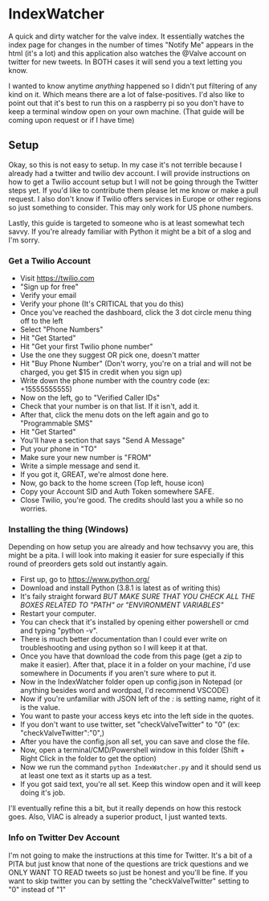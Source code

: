 # IndexWatcher
A quick and dirty watcher for the valve index. It essentially watches the index page for changes in the number of times "Notify Me" appears in the html (it's a lot) and this application also watches the @Valve account on twitter for new tweets. In BOTH cases it will send you a text letting you know.

I wanted to know anytime _anything_ happened so I didn't put filtering of any kind on it. Which means there are a lot of false-positives. I'd also like to point out that it's best to run this on a raspberry pi so you don't have to keep a terminal window open on your own machine. (That guide will be coming upon request or if I have time)

## Setup 
Okay, so this is not easy to setup. In my case it's not terrible because I already had a twitter and twilio dev account. I will provide instructions on how to get a Twilio account setup but I will not be going through the Twitter steps yet. If you'd like to contribute them please let me know or make a pull request. I also don't know if Twilio offers services in Europe or other regions so just something to consider. This may only work for US phone numbers. 

Lastly, this guide is targeted to someone who is at least somewhat tech savvy. If you're already familiar with Python it might be a bit of a slog and I'm sorry. 

### Get a Twilio Account
- Visit https://twilio.com
- "Sign up for free"
- Verify your email
- Verify your phone (It's CRITICAL that you do this)
- Once you've reached the dashboard, click the 3 dot circle menu thing off to the left
- Select "Phone Numbers" 
- Hit "Get Started" 
- Hit "Get your first Twilio phone number"
- Use the one they suggest OR pick one, doesn't matter
- Hit "Buy Phone Number" (Don't worry, you're on a trial and will not be charged, you get $15 in credit when you sign up)
- Write down the phone number with the country code (ex: +15555555555)
- Now on the left, go to "Verified Caller IDs" 
- Check that your number is on that list. If it isn't, add it.
- After that, click the menu dots on the left again and go to "Programmable SMS"
- Hit "Get Started" 
- You'll have a section that says "Send A Message" 
- Put your phone in "TO"
- Make sure your new number is "FROM" 
- Write a simple message and send it.
- If you got it, GREAT, we're almost done here.
- Now, go back to the home screen (Top left, house icon)
- Copy your Account SID and Auth Token somewhere SAFE. 
- Close Twilio, you're good. The credits should last you a while so no worries.


### Installing the thing (Windows)
Depending on how setup you are already and how techsavvy you are, this might be a pita. I will look into making it easier for sure especially if this round of preorders gets sold out instantly again. 

- First up, go to https://www.python.org/
- Download and install Python (3.8.1 is latest as of writing this)
- It's faily straight forward *BUT MAKE SURE THAT YOU CHECK ALL THE BOXES RELATED TO "PATH" or "ENVIRONMENT VARIABLES"*
- Restart your computer.
- You can check that it's installed by opening either powershell or cmd and typing "python -v". 
- There is much better documentation than I could ever write on troubleshooting and using python so I will keep it at that.
- Once you have that download the code from this page (get a zip to make it easier). After that, place it in a folder on your machine, I'd use somewhere in Documents if you aren't sure where to put it. 
- Now in the IndexWatcher folder open up config.json in Notepad (or anything besides word and wordpad, I'd recommend VSCODE)
- Now if you're unfamiliar with JSON left of the _:_ is setting name, right of it is the value. 
- You want to paste your access keys etc into the left side in the quotes. 
- If you don't want to use twitter, set "checkValveTwitter" to "0" (ex: "checkValveTwitter":"0",)
- After you have the config.json all set, you can save and close the file.
- Now, open a terminal/CMD/Powershell window in this folder (Shift + Right Click in the folder to get the option)
- Now we run the command `python IndexWatcher.py` and it should send us at least one text as it starts up as a test. 
- If you got said text, you're all set. Keep this window open and it will keep doing it's job. 

I'll eventually refine this a bit, but it really depends on how this restock goes. Also, VIAC is already a superior product, I just wanted texts. 


### Info on Twitter Dev Account
I'm not going to make the instructions at this time for Twitter. It's a bit of a PITA but just know that none of the questions are trick questions and we ONLY WANT TO READ tweets so just be honest and you'll be fine. If you want to skip twitter you can by setting the "checkValveTwitter" setting to "0" instead of "1"

